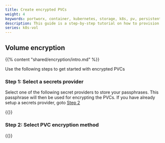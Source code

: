 ```yaml
---
title: Create encrypted PVCs
weight: 4
keywords: portworx, container, kubernetes, storage, k8s, pv, persistent disk, encryption, pvc
description: This guide is a step-by-step tutorial on how to provision encrypted PVCs with Portworx.
series: k8s-vol
---
```


## Volume encryption

{{% content "shared/encryption/intro.md" %}}

Use the following steps to get started with encrypted PVCs

### Step 1: Select a secrets provider

Select one of the following secret providers to store your passphrases. This passphrase will then be used for encrypting the PVCs. If you have already setup a secrets provider, goto [Step 2](#step-2-select-pvc-encryption-method)

{{<homelist series="key-management">}}

### Step 2: Select PVC encryption method

{{<homelist series2="k8s-pvc-enc">}}
